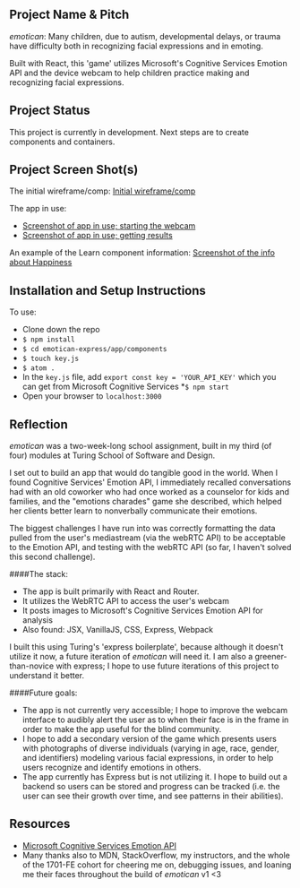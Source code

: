 ## Project Name & Pitch
*emotican*: Many children, due to autism, developmental delays, or trauma have difficulty both in recognizing facial expressions and in emoting.

Built with React, this 'game' utilizes Microsoft's Cognitive Services Emotion API and the device webcam to help children practice making and recognizing facial expressions.

## Project Status

This project is currently in development. Next steps are to create components and containers.

## Project Screen Shot(s)
The initial wireframe/comp:
[Initial wireframe/comp](http://imgur.com/a/Z8fSe)

The app in use:
* [Screenshot of app in use; starting the webcam](http://i.imgur.com/Fy6BWnm.png)
* [Screenshot of app in use; getting results](http://i.imgur.com/efQ4ijD.png)

An example of the Learn component information:
[Screenshot of the info about Happiness](http://i.imgur.com/lsKA9pJ.png)


## Installation and Setup Instructions

To use:
* Clone down the repo
* ```$ npm install```
* ```$ cd emotican-express/app/components```
* ```$ touch key.js```
* ```$ atom .```
* In the ```key.js``` file, add ```export const key = 'YOUR_API_KEY'``` which you can get from Microsoft Cognitive Services
*```$ npm start```
* Open your browser to ```localhost:3000```

## Reflection
*emotican* was a two-week-long school assignment, built in my third (of four) modules at Turing School of Software and Design.

I set out to build an app that would do tangible good in the world. When I found Cognitive Services' Emotion API, I immediately recalled conversations had with an old coworker who had once worked as a counselor for kids and families, and the "emotions charades" game she described, which helped her clients better learn to nonverbally communicate their emotions.

The biggest challenges I have run into was correctly formatting the data pulled from the user's mediastream (via the webRTC API) to be acceptable to the Emotion API, and testing with the webRTC API (so far, I haven't solved this second challenge).

####The stack:

* The app is built primarily with React and Router.
* It utilizes the WebRTC API to access the user's webcam
* It posts images to Microsoft's Cognitive Services Emotion API for analysis
* Also found: JSX, VanillaJS, CSS, Express, Webpack

I built this using Turing's 'express boilerplate', because although it doesn't utilize it now, a future iteration of *emotican* will need it. I am also a greener-than-novice with express; I hope to use future iterations of this project to understand it better.


####Future goals:

* The app is not currently very accessible; I hope to improve the webcam interface to audibly alert the user as to when their face is in the frame in order to make the app useful for the blind community.
* I hope to add a secondary version of the game which presents users with photographs of diverse individuals (varying in age, race, gender, and identifiers) modeling various facial expressions, in order to help users recognize and identify emotions in others.
* The app currently has Express but is not utilizing it. I hope to build out a backend so users can be stored and progress can be tracked (i.e. the user can see their growth over time, and see patterns in their abilities).

## Resources
  - [Microsoft Cognitive Services Emotion API](https://azure.microsoft.com/en-us/services/cognitive-services/emotion/)
  - Many thanks also to MDN, StackOverflow, my instructors, and the whole of the 1701-FE cohort for cheering me on, debugging issues, and loaning me their faces throughout the build of *emotican* v1 <3

